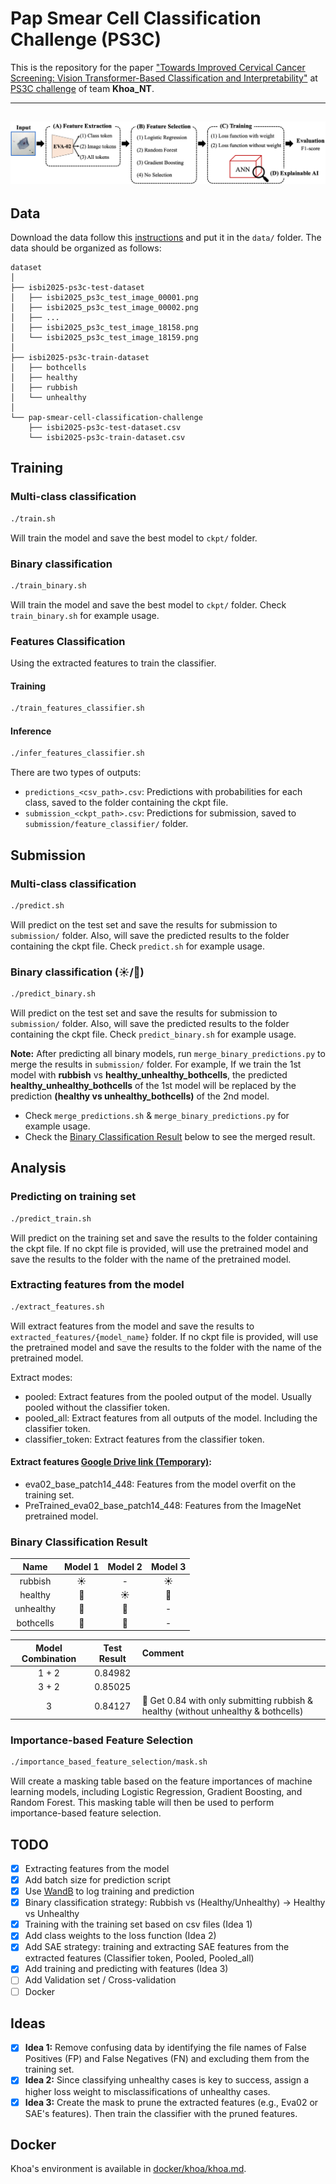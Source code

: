 # Pap Smear Cell Classification Challenge (PS3C)

This is the repository for the paper ["Towards Improved Cervical Cancer Screening: Vision Transformer-Based Classification and Interpretability"](https://arxiv.org/abs/2504.21340) at [PS3C challenge](https://www.kaggle.com/competitions/pap-smear-cell-classification-challenge/overview) of team **Khoa_NT**.

---
![Overview](assets/Overview_khoa.png)
---

## Data
Download the data follow this [instructions](https://www.kaggle.com/competitions/pap-smear-cell-classification-challenge/data) and put it in the `data/` folder.
The data should be organized as follows:
```
dataset
│
├── isbi2025-ps3c-test-dataset
│   ├── isbi2025_ps3c_test_image_00001.png
│   ├── isbi2025_ps3c_test_image_00002.png
│   ├── ...
│   ├── isbi2025_ps3c_test_image_18158.png
│   └── isbi2025_ps3c_test_image_18159.png
│
├── isbi2025-ps3c-train-dataset
│   ├── bothcells
│   ├── healthy
│   ├── rubbish
│   └── unhealthy
│
└── pap-smear-cell-classification-challenge
    ├── isbi2025-ps3c-test-dataset.csv
    └── isbi2025-ps3c-train-dataset.csv
```


## Training
### Multi-class classification
```bash
./train.sh
```
Will train the model and save the best model to `ckpt/` folder.

### Binary classification
```bash
./train_binary.sh
```
Will train the model and save the best model to `ckpt/` folder.
Check `train_binary.sh` for example usage.


### Features Classification

Using the extracted features to train the classifier.

#### Training
```bash
./train_features_classifier.sh
```

#### Inference
```bash
./infer_features_classifier.sh
```

There are two types of outputs:
+ `predictions_<csv_path>.csv`: Predictions with probabilities for each class, saved to the folder containing the ckpt file.
+ `submission_<ckpt_path>.csv`: Predictions for submission, saved to `submission/feature_classifier/` folder.

## Submission
### Multi-class classification
```bash
./predict.sh
```
Will predict on the test set and save the results for submission to `submission/` folder.
Also, will save the predicted results to the folder containing the ckpt file.
Check `predict.sh` for example usage.

### Binary classification (☀️/🌙)
```bash
./predict_binary.sh
```
Will predict on the test set and save the results for submission to `submission/` folder.
Also, will save the predicted results to the folder containing the ckpt file.
Check `predict_binary.sh` for example usage.

**Note:** After predicting all binary models, run `merge_binary_predictions.py` to merge the results in `submission/` folder. 
For example, If we train the 1st model with **rubbish** vs **healthy_unhealthy_bothcells**, the predicted **healthy_unhealthy_bothcells** of the 1st model will be replaced by the prediction **(healthy vs unhealthy_bothcells)**  of the 2nd model.
+ Check `merge_predictions.sh` & `merge_binary_predictions.py` for example usage.
+ Check the [Binary Classification Result](#binary-classification-result) below to see the merged result.

## Analysis
### Predicting on training set
```bash
./predict_train.sh
```
Will predict on the training set and save the results to the folder containing the ckpt file.
If no ckpt file is provided, will use the pretrained model and save the results to the folder with the name of the pretrained model.

### Extracting features from the model
```bash
./extract_features.sh
```
Will extract features from the model and save the results to `extracted_features/{model_name}` folder.
If no ckpt file is provided, will use the pretrained model and save the results to the folder with the name of the pretrained model.

Extract modes:
+ pooled: Extract features from the pooled output of the model. Usually pooled without the classifier token.
+ pooled_all: Extract features from all outputs of the model. Including the classifier token.
+ classifier_token: Extract features from the classifier token.

#### Extract features [Google Drive link (Temporary)](https://drive.google.com/drive/u/5/folders/1tFFUHJ8rU1nnDzqKT7Fnzs2BJ9P6egPW):
+ eva02_base_patch14_448: Features from the model overfit on the training set.
+ PreTrained_eva02_base_patch14_448: Features from the ImageNet pretrained model.


### Binary Classification Result
| Name | Model 1 | Model 2 | Model 3 |
|:----:|:-------:|:-------:|:-------:|
| rubbish   | ☀️ | - | ☀️ |
| healthy   | 🌙 | ☀️ | 🌙 |
| unhealthy | 🌙 | 🌙 | - |
| bothcells | 🌙 | 🌙 | - |


| Model Combination | Test Result | Comment |
|:-----------------:|:-----------:|:---------|
| 1 + 2             | 0.84982     |  |
| 3 + 2             | 0.85025     |  |
| 3                 | 0.84127     | 🤔 Get 0.84 with only submitting rubbish & healthy (without unhealthy & bothcells) |

### Importance-based Feature Selection
```bash
./importance_based_feature_selection/mask.sh
```
Will create a masking table based on the feature importances of machine learning models, including Logistic Regression, Gradient Boosting, and Random Forest. This masking table will then be used to perform importance-based feature selection.

## TODO
- [x] Extracting features from the model
- [x] Add batch size for prediction script
- [x] Use [WandB](https://wandb.ai/site) to log training and prediction
- [x] Binary classification strategy: Rubbish vs (Healthy/Unhealthy) -> Healthy vs Unhealthy
- [x] Training with the training set based on csv files (Idea 1)
- [x] Add class weights to the loss function (Idea 2)
- [x] Add SAE strategy: training and extracting SAE features from the extracted features (Classifier token, Pooled, Pooled_all)
- [x] Add training and predicting with features (Idea 3)
- [ ] Add Validation set / Cross-validation
- [ ] Docker

## Ideas
- [x] **Idea 1:** Remove confusing data by identifying the file names of False Positives (FP) and False Negatives (FN) and excluding them from the training set.
- [x] **Idea 2:** Since classifying unhealthy cases is key to success, assign a higher loss weight to misclassifications of unhealthy cases.
- [x] **Idea 3:** Create the mask to prune the extracted features (e.g., Eva02 or SAE's features). Then train the classifier with the pruned features.

## Docker
Khoa's environment is available in [docker/khoa/khoa.md](docker/khoa/khoa.md).
